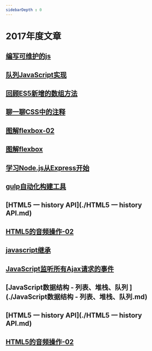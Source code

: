 ```yaml
---
sidebarDepth : 0
---
```


# 2017年度文章

## [编写可维护的js](./编写可维护的js.md)

## [队列JavaScript实现](./队列JavaScript实现.md)

## [回顾ES5新增的数组方法](./回顾ES5新增的数组方法.md)

## [聊一聊CSS中的注释](./聊一聊CSS中的注释.md)

## [图解flexbox-02](./图解flexbox-02.md)


## [图解flexbox](./图解flexbox.md)

## [学习Node.js从Express开始](./学习Node.js从Express开始.md)

## [gulp自动化构建工具](./gulp.md)

## [HTML5 一 history API](./HTML5 一 history API.md)

## [HTML5的音频操作-02](./HTML5的音频操作.md)


## [javascript继承](./javascript继承.md)

## [JavaScript监听所有Ajax请求的事件](./JavaScript监听所有Ajax请求的事件.md)

## [JavaScript数据结构 - 列表、堆栈、队列 ](./JavaScript数据结构 - 列表、堆栈、队列.md)

## [HTML5 一 history API](./HTML5 一 history API.md)

## [HTML5的音频操作-02](./HTML5的音频操作.md)